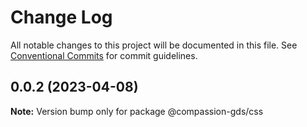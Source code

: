 # Change Log

All notable changes to this project will be documented in this file.
See [Conventional Commits](https://conventionalcommits.org) for commit guidelines.

## 0.0.2 (2023-04-08)

**Note:** Version bump only for package @compassion-gds/css
